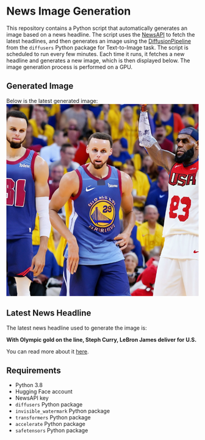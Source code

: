 # News Image Generation
This repository contains a Python script that automatically generates an image based on a news headline. The script uses the [NewsAPI](https://newsapi.org/) to fetch the latest headlines, and then generates an image using the [DiffusionPipeline](https://github.com/huggingface/diffusers) from the `diffusers` Python package for Text-to-Image task.
The script is scheduled to run every few minutes. Each time it runs, it fetches a new headline and generates a new image, which is then displayed below. The image generation process is performed on a GPU.

## Generated Image
Below is the latest generated image:
![Generated Image](image.png)

## Latest News Headline
The latest news headline used to generate the image is:

**With Olympic gold on the line, Steph Curry, LeBron James deliver for U.S.**

You can read more about it [here](https://news.google.com/rss/articles/CBMisAFBVV95cUxNSC1zanJqcktRNlZkNWQ0eWVQc3lSc2h2cHBXMjNQRkUtQmRpWXJjaWRRRW9tRGM1TlE1QkJRLTdzRDZOR0dXNmw4b1lfeU1hdE9LVVc3QzgydlByRlhMM1k4RGw2LUV3RXc0d1IydVVOdjN4WkJSTldtVEJHQ29xS3NKYklQaTRVMnBzb1B3SkpJbnFFS3A3VjlLVlZKX1JlYjZELTFCa1Z2cHl3Wkktbw?oc=5).

## Requirements
- Python 3.8
- Hugging Face account
- NewsAPI key
- `diffusers` Python package
- `invisible_watermark` Python package
- `transformers` Python package
- `accelerate` Python package
- `safetensors` Python package
